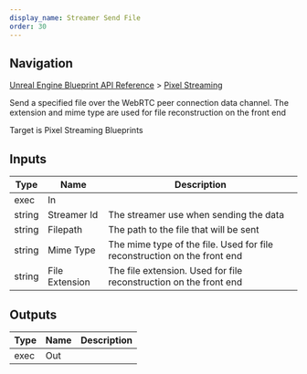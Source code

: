 ```yaml
---
display_name: Streamer Send File
order: 30
---
```

## Navigation

[Unreal Engine Blueprint API Reference](https://dev.epicgames.com/documentation/en-us/unreal-engine/BlueprintAPI) > [Pixel Streaming](https://dev.epicgames.com/documentation/en-us/unreal-engine/BlueprintAPI/PixelStreaming)

Send a specified file over the WebRTC peer connection data channel. The extension and mime type are used for file reconstruction on the front end

Target is Pixel Streaming Blueprints

## Inputs

| Type | Name | Description |
| --- | --- | --- |
| exec | In |  |
| string | Streamer Id | The streamer use when sending the data |
| string | Filepath | The path to the file that will be sent |
| string | Mime Type | The mime type of the file. Used for file reconstruction on the front end |
| string | File Extension | The file extension. Used for file reconstruction on the front end |

## Outputs

| Type | Name | Description |
| --- | --- | --- |
| exec | Out |  |
